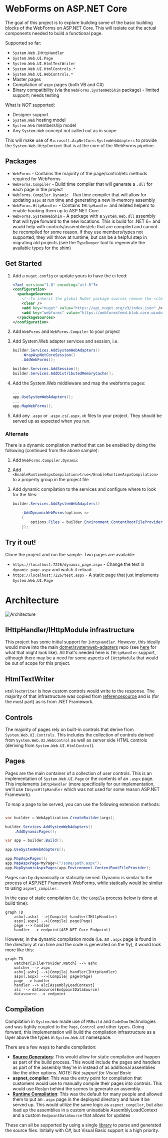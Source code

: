 # WebForms on ASP.NET Core

The goal of this project is to explore building some of the basic building blocks of the WebForms on ASP.NET Core. This will isolate out the actual components needed to build a functional page.

Supported so far:

- `System.Web.IHttpHandler`
- `System.Web.UI.Page`
- `System.Web.UI.HtmlTextWriter`
- `System.Web.UI.HtmlControls.*`
- `System.Web.UI.WebControls.*`
- Master pages
- Compilation of `aspx` pages (both VB and C#)
- Binary compatibility (via the `WebForms.SystemWebShim` package) - limited support; needs testing

What is *NOT* supported:

- Designer support
- `System.Web` hosting model
- `System.Web` membership model
- Any `System.Web` concept not called out as in scope

This will make use of `Microsoft.AspNetCore.SystemWebAdapters` to provide the `System.Web.HttpContext` that is at the core of the WebForms pipeline.

## Packages

- `WebForms` - Contains the majority of the page/control/etc methods required for WebForms
- `WebForms.Compiler` - Build time compiler that will generate a `.dll` for each page in the project
- `WebForms.Compiler.Dynamic` - Run time compiler that will allow for updating `aspx` at run time and generating a new in-memory assembly
- `WebForms.HttpHandler` - Contains `IHttpHandler` and related helpers to enable hooking them up to ASP.NET Core
- `WebForms.SystemWebShim` - A package with a `System.Web.dll` assembly that will type forward to the new locations. This is build for .NET 6+ and would help with
   controls/assemblies/etc that are compiled and cannot be recompiled for some reason. If they use members/types not supported, they will throw at runtime, but can
   be a helpful step in migrating old projects (see the `TypeDumper` tool to regenerate the available types for the shim)

## Get Started

1. Add a `nuget.config` or update yours to have the ci feed:

    ```xml
    <?xml version="1.0" encoding="utf-8"?>
    <configuration>
      <packageSources>
        <!--To inherit the global NuGet package sources remove the <clear/> line below -->
        <clear />
        <add key="nuget" value="https://api.nuget.org/v3/index.json" />
        <add key="webforms" value="https://webformsfeed.blob.core.windows.net/feed/index.json" />
      </packageSources>
    </configuration>
    ```

1. Add `WebForms` and `WebForms.Compiler` to your project
1. Add System.Web adapter services and session, i.e.

    ```cs
    builder.Services.AddSystemWebAdapters()
        .WrapAspNetCoreSession()
        .AddWebForms();
    
    builder.Services.AddSession();
    builder.Services.AddDistributedMemoryCache();
    ```

1. Add the System.Web middleware and map the webforms pages:

    ```cs
    ...
    app.UseSystemWebAdapters();
    ...
    app.MapWebForms();
    ```

1. Add any `.aspx` or `.aspx.cs`/`.aspx.vb` files to your project. They should be served up as expected when you run.

### Alternate

There is a dynamic compilation method that can be enabled by doing the following (continued from the above sample):

1. Add `WebForms.Compiler.Dynamic`
1. Add `<EnableRuntimeAspxCompilation>true</EnableRuntimeAspxCompilation>` to a property group in the project file
1. Add dynamic compilation to the services and configure where to look for the files:

    ```csharp
    builder.Services.AddSystemWebAdapters()
        ...
        .AddDynamicWebForms(options =>
        {
            options.Files = builder.Environment.ContentRootFileProvider;
        });
    ``````

## Try it out!

Clone the project and run the sample. Two pages are available:
  - `https://localhost:7226/dynamic_page.aspx` - Change the text in `dynamic_page.aspx` and watch it reload
  - `https://localhost:7226/test.aspx` - A static page that just implements `System.Web.UI.Page`

# Architecture

![Architecture](./docs/images/ui-arch.png)

## IHttpHandler/IHttpModule infrastructure

This project has some initial support for `IHttpHandler`. However, this ideally would move into the main [dotnet/systemweb-adapters](https://github.com/dotnet/systemweb-adapters) repo (see [here](https://github.com/dotnet/systemweb-adapters/tree/tasou/http-application) for what that might look like). All that's needed here is `IHttpHandler` support, although there may be a need for some aspects of `IHttpModule` that would be out of scope for this project.

## HtmlTextWriter

`HtmlTextWriter` is how custom controls would write to the response. The majority of that infrastructure was copied from [referencesource](https://referencesource.microsoft.com/#System.Web/UI/HTMLTextWriter.cs,671c476a45af082b) and is (for the most part) as-is from .NET Framework.

## Controls

The majority of pages rely on built-in controls that derive from `System.Web.UI.Controls`. This includes the collection of controls derived from `System.Web.UI.WebControl` as well as server side HTML controls (deriving from `System.Web.UI.HtmlControl`).

## Pages

Pages are the main container of a collection of user controls. This is an implementation of `System.Web.UI.Page` or the contents of an `.aspx` page. This implements `IHttpHandler` (more specifically for our implementation, we'll use `IAsyncHttpHandler` which was not used for some reason ASP.NET Framework).

To map a page to be served, you can use the following extension methods:

```csharp

var builder = WebApplication.CreateBuilder(args);

builder.Services.AddSystemWebAdapters()
    .AddDynamicPages();

var app = builder.Build();

app.UseSystemWebAdapters();

app.MapAspxPages();
app.MapAspxPage<MyPage>("/some/path.aspx");
app.MapDynamicAspxPages(app.Environment.ContentRootFileProvider);
```

Pages can by dynamically or statically served. Dynamic is similar to the process of ASP.NET Framework WebForms, while statically would be similar to using `aspnet_compiler`.

In the case of static compilation (i.e. the `Compile` process below is done at build time):

```mermaid
graph TD
    ashx[.ashx] -->|Compile| handler(IHttpHandler)
    aspx[.aspx] -->|Compile| page(Page)
    page --> handler
    handler --> endpoint(ASP.NET Core Endpoint)
```

However, in the dynamic compilation mode (i.e. an `.aspx` page is found in the directory at run time and the code is generated on the fly), it would look more like this:

```mermaid
graph TD
    watcher[IFileProvider.Watch] --> ashx
    watcher --> aspx
    ashx[.ashx] -->|Compile| handler(IHttpHandler)
    aspx[.aspx] -->|Compile| page(Page)
    page --> handler
    handler --> alc[AssemblyLoadContext]
    alc --> datasource[EndpointDataSource]
    datasource --> endpoint
```

## Compilation

Compilation in `System.Web` made use of `MSBuild` and `CodeDom` technologies and was tightly coupled to the `Page`, `Control` and other types. Going forward, this implementation will build the compilation infrastructure as a layer above the types in `System.Web.UI` namespace.

There are a few ways to handle compilation:

- **[Source Generators](./gen/UI.Generator)**: This would allow for static compilation and happen as part of the build process. This would include the pages and handlers as part of the assembly they're in instead of as additional assemblies like the other options. *NOTE: Not support for Visual Basic*
- **aspnet_compiler**: This was the entry point for compilation that customers would use to manually compile their pages into controls. This would use Roslyn behind the scenes to generate an assembly.
- **[Runtime Compilation](./src/RuntimeCompilation)**: This was the default for many people and allowed them to put an `.aspx` page in the deployed directory and have it be served up. This would utilize the same logic as `aspnet_compiler`, but also load up the assemblies in a custom unloadable AssemblyLoadContext and a custom `EndpointDataSource` that allows for updates

These can all be supported by using a single [library](./gen/AspxParser/) to parse and generated the source files. Initially with C#, but Visual Basic support is a high priority.
